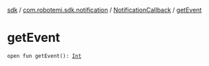 [sdk](../../index.md) / [com.robotemi.sdk.notification](../index.md) / [NotificationCallback](index.md) / [getEvent](./get-event.md)

# getEvent

`open fun getEvent(): `[`Int`](https://kotlinlang.org/api/latest/jvm/stdlib/kotlin/-int/index.html)